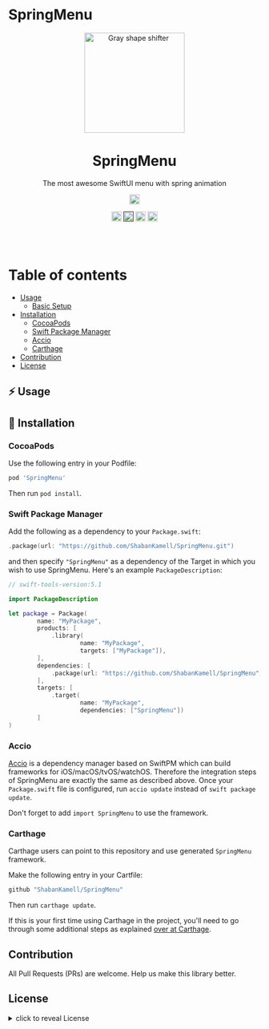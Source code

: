 SpringMenu
================

<p align="center"><a href="https://github.com/ShabanKamell/SpringMenu"><img src="https://github.com/ShabanKamell/SpringMenu/blob/master/blob/logo2.jpeg?raw=true" alt="Gray shape shifter" height="200"/></a></p>
<h1 align="center">SpringMenu</h1>
<p align="center">The most awesome SwiftUI menu with spring animation</p>

<p align="center">
<a href="https://twitter.com/intent/tweet?text=SpringMenu,%20The%20most%20awesome%20SwiftUI%20menu%20with%20spring%20animation.%20Clean,%20simple,%20and%20customizable&url=https://github.com/ShabanKamell/SpringMenu&hashtags=swiftui,ios,macos,tvos,developers"><img src="https://img.shields.io/twitter/url/http/shields.io.svg?style=social" height="20"/></a>
</p>

<p align="center">
	<a href="https://travis-ci.com/ShabanKamell/SpringMenu"> <img src="https://travis-ci.com/ShabanKamell/SpringMenu.svg?branch=master" height="20"/></a>
	<a href=""><img src="https://img.shields.io/badge/platforms-iOS%20%7C%20macOS%20%7C%20tvOS%20%7C%20watchOS%20%7C%20Linux-333333.svg" height="20"/></a>
	<a href="https://github.com/Carthage/Carthage"><img src="https://img.shields.io/badge/Carthage-compatible-4BC51D.svg?style=flat" height="20"/></a>
	<a href="https://github.com/ShabanKamell/SpringMenu/blob/master/LICENSE"><img src="https://img.shields.io/badge/price-FREE-0098f7.svg" height="20"/></a>
</p><br/><br/>

# Table of contents

- [Usage](#usage)
    - [Basic Setup](#basic-setup)
- [Installation](#installation)
    - [CocoaPods](#cocoapods)
    - [Swift Package Manager](#swift-package-manager)
    - [Accio](#accio)
    - [Carthage](#carthage)
- [Contribution](#contribution)
- [License](#license)

## :zap: Usage

## :tada: Installation

### CocoaPods

Use the following entry in your Podfile:

```rb
pod 'SpringMenu'
```

Then run `pod install`.

### Swift Package Manager

Add the following as a dependency to your `Package.swift`:

```swift
.package(url: "https://github.com/ShabanKamell/SpringMenu.git")
```

and then specify `"SpringMenu"` as a dependency of the Target in which you wish to use SpringMenu.
Here's an example `PackageDescription`:

```swift
// swift-tools-version:5.1

import PackageDescription

let package = Package(
        name: "MyPackage",
        products: [
            .library(
                    name: "MyPackage",
                    targets: ["MyPackage"]),
        ],
        dependencies: [
            .package(url: "https://github.com/ShabanKamell/SpringMenu")
        ],
        targets: [
            .target(
                    name: "MyPackage",
                    dependencies: ["SpringMenu"])
        ]
)
```

### Accio

[Accio](https://github.com/JamitLabs/Accio) is a dependency manager based on SwiftPM which can build frameworks for
iOS/macOS/tvOS/watchOS. Therefore the integration steps of SpringMenu are exactly the same as described above.
Once your `Package.swift` file is configured, run `accio update` instead of `swift package update`.

Don't forget to add `import SpringMenu` to use the framework.

### Carthage

Carthage users can point to this repository and use generated `SpringMenu` framework.

Make the following entry in your Cartfile:

```rb
github "ShabanKamell/SpringMenu"
```

Then run `carthage update`.

If this is your first time using Carthage in the project, you'll need to go through some additional steps as
explained [over at Carthage](https://github.com/Carthage/Carthage#adding-frameworks-to-an-application).

## Contribution

All Pull Requests (PRs) are welcome. Help us make this library better.

## License

<details>
    <summary>
        click to reveal License
    </summary>

```
Licensed under the Apache License, Version 2.0 (the "License");
you may not use this file except in compliance with the License.
You may obtain a copy of the License at

   http://www.apache.org/licenses/LICENSE-2.0

Unless required by applicable law or agreed to in writing, software
distributed under the License is distributed on an "AS IS" BASIS,
WITHOUT WARRANTIES OR CONDITIONS OF ANY KIND, either express or implied.
See the License for the specific language governing permissions and
limitations under the License.
```

</details>
